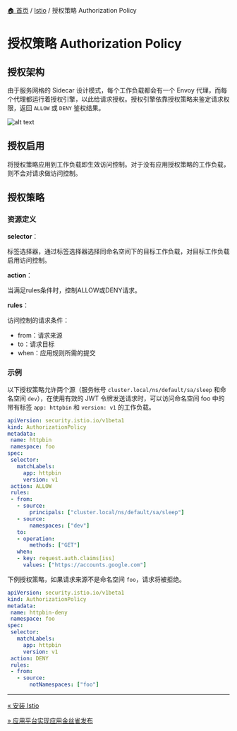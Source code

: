 [🏠 首页](../_index.md) / [Istio](_index.md) / 授权策略 Authorization Policy

# 授权策略 Authorization Policy

## 授权架构

由于服务网格的 Sidecar 设计模式，每个工作负载都会有一个 Envoy 代理，而每个代理都运行着授权引擎，以此给请求授权。授权引擎依靠授权策略来鉴定请求权限，返回 `ALLOW` 或 `DENY` 鉴权结果。

![alt text](https://images.pding.top/2025/03/202503111822468.svg)

## 授权启用

将授权策略应用到工作负载即生效访问控制。对于没有应用授权策略的工作负载，则不会对请求做访问控制。

## 授权策略

### 资源定义

**selector**：

标签选择器，通过标签选择器选择同命名空间下的目标工作负载，对目标工作负载启用访问控制。

**action**：

当满足rules条件时，控制ALLOW或DENY请求。

**rules**：

访问控制的请求条件：

- from：请求来源
- to：请求目标
- when：应用规则所需的提交

### 示例

以下授权策略允许两个源（服务帐号 `cluster.local/ns/default/sa/sleep` 和命名空间 `dev`），在使用有效的 JWT 令牌发送请求时，可以访问命名空间 foo 中的带有标签 `app: httpbin` 和 `version: v1` 的工作负载。

```yaml
apiVersion: security.istio.io/v1beta1
kind: AuthorizationPolicy
metadata:
 name: httpbin
 namespace: foo
spec:
 selector:
   matchLabels:
     app: httpbin
     version: v1
 action: ALLOW
 rules:
 - from:
   - source:
       principals: ["cluster.local/ns/default/sa/sleep"]
   - source:
       namespaces: ["dev"]
   to:
   - operation:
       methods: ["GET"]
   when:
   - key: request.auth.claims[iss]
     values: ["https://accounts.google.com"]
```

下例授权策略，如果请求来源不是命名空间 `foo`，请求将被拒绝。

```yaml
apiVersion: security.istio.io/v1beta1
kind: AuthorizationPolicy
metadata:
 name: httpbin-deny
 namespace: foo
spec:
 selector:
   matchLabels:
     app: httpbin
     version: v1
 action: DENY
 rules:
 - from:
   - source:
       notNamespaces: ["foo"]
```

---
[« 安装 Istio](installation.md)

[» 应用平台实现应用金丝雀发布](istio-canary-deploy.md)
